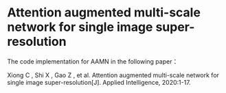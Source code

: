 # Attention augmented multi-scale network for single image super-resolution
The code implementation for AAMN in the following paper：

Xiong C ,  Shi X ,  Gao Z , et al. Attention augmented multi-scale network for single image super-resolution[J]. Applied Intelligence, 2020:1-17.

